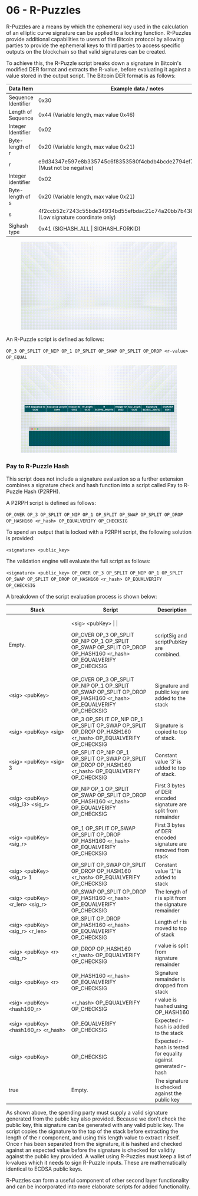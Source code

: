 # 06 - R-Puzzles

R-Puzzles are a means by which the ephemeral key used in the calculation of an elliptic curve signature can be applied to a locking function. R-Puzzles provide additional capabilities to users of the Bitcoin protocol by allowing parties to provide the ephemeral keys to third parties to access specific outputs on the blockchain so that valid signatures can be created.

To achieve this, the R-Puzzle script breaks down a signature in Bitcoin's modified DER format and extracts the R-value, before evaluating it against a value stored in the output script. The Bitcoin DER format is as follows:

<table><thead><tr><th width="214.33333333333331">Data Item</th><th>Example data / notes</th></tr></thead><tbody><tr><td>Sequence Identifier</td><td>0x30</td></tr><tr><td>Length of Sequence</td><td>0x44 (Variable length, max value 0x46)</td></tr><tr><td>Integer Identifier</td><td>0x02</td></tr><tr><td>Byte-length of r</td><td>0x20 (Variable length, max value 0x21)</td></tr><tr><td>r</td><td>e9d34347e597e8b335745c6f8353580f4cbdb4bcde2794ef7aab915d996642 (Must not be negative)</td></tr><tr><td>Integer identifier</td><td>0x02</td></tr><tr><td>Byte-length of s</td><td>0x20 (Variable length, max value 0x21)</td></tr><tr><td>s</td><td>4f2ccb52c7243c55bde34934bd55efbdac21c74a20bb7b438d1b6de3311f (Low signature coordinate only)</td></tr><tr><td>Sighash type</td><td>0x41 (SIGHASH_ALL | SIGHASH_FORKID)</td></tr></tbody></table>

<figure><img src="../.gitbook/assets/BSVA-BitcoinScript_Chapter4-Animation06.gif" alt=""><figcaption></figcaption></figure>

An R-Puzzle script is defined as follows:

`OP_3 OP_SPLIT OP_NIP OP_1 OP_SPLIT OP_SWAP OP_SPLIT OP_DROP <r-value> OP_EQUAL`

<figure><img src="../.gitbook/assets/BSVA-BitcoinScript_Chapter4-Animation07.gif" alt=""><figcaption></figcaption></figure>

### Pay to R-Puzzle Hash

This script does not include a signature evaluation so a further extension combines a signature check and hash function into a script called Pay to R-Puzzle Hash (P2RPH).&#x20;

A P2RPH script is defined as follows:

`OP_OVER OP_3 OP_SPLIT OP_NIP OP_1 OP_SPLIT OP_SWAP OP_SPLIT OP_DROP OP_HASH160 <r_hash> OP_EQUALVERIFY OP_CHECKSIG`

To spend an output that is locked with a P2RPH script, the following solution is provided:

`<signature> <public_key>`

The validation engine will evaluate the full script as follows:

`<signature> <public_key> OP_OVER OP_3 OP_SPLIT OP_NIP OP_1 OP_SPLIT OP_SWAP OP_SPLIT OP_DROP OP_HASH160 <r_hash> OP_EQUALVERIFY OP_CHECKSIG`

A breakdown of the script evaluation process is shown below:

<table><thead><tr><th width="208.33333333333331">Stack</th><th width="286">Script</th><th>Description</th></tr></thead><tbody><tr><td>Empty.</td><td><p>&#x3C;sig> &#x3C;pubKey> | |</p><p>OP_OVER OP_3 OP_SPLIT OP_NIP OP_1 OP_SPLIT OP_SWAP OP_SPLIT OP_DROP OP_HASH160 &#x3C;r_hash> OP_EQUALVERIFY OP_CHECKSIG</p></td><td>scriptSig and scriptPubKey are combined.</td></tr><tr><td>&#x3C;sig> &#x3C;pubKey></td><td>OP_OVER OP_3 OP_SPLIT OP_NIP OP_1 OP_SPLIT OP_SWAP OP_SPLIT OP_DROP OP_HASH160 &#x3C;r_hash> OP_EQUALVERIFY OP_CHECKSIG</td><td>Signature and public key are added to the stack</td></tr><tr><td>&#x3C;sig> &#x3C;pubKey> &#x3C;sig></td><td>OP_3 OP_SPLIT OP_NIP OP_1 OP_SPLIT OP_SWAP OP_SPLIT OP_DROP OP_HASH160 &#x3C;r_hash> OP_EQUALVERIFY OP_CHECKSIG</td><td>Signature is copied to top of stack.</td></tr><tr><td>&#x3C;sig> &#x3C;pubKey> &#x3C;sig> 3</td><td>OP_SPLIT OP_NIP OP_1 OP_SPLIT OP_SWAP OP_SPLIT OP_DROP OP_HASH160 &#x3C;r_hash> OP_EQUALVERIFY OP_CHECKSIG</td><td>Constant value '3' is added to top of stack.</td></tr><tr><td>&#x3C;sig> &#x3C;pubKey> &#x3C;sig_l3> &#x3C;sig_r></td><td>OP_NIP OP_1 OP_SPLIT OP_SWAP OP_SPLIT OP_DROP OP_HASH160 &#x3C;r_hash> OP_EQUALVERIFY OP_CHECKSIG</td><td>First 3 bytes of DER encoded signature are split from remainder</td></tr><tr><td>&#x3C;sig> &#x3C;pubKey> &#x3C;sig_r></td><td>OP_1 OP_SPLIT OP_SWAP OP_SPLIT OP_DROP OP_HASH160 &#x3C;r_hash> OP_EQUALVERIFY OP_CHECKSIG</td><td>First 3 bytes of DER encoded signature are removed from stack</td></tr><tr><td>&#x3C;sig> &#x3C;pubKey> &#x3C;sig_r> 1</td><td>OP_SPLIT OP_SWAP OP_SPLIT OP_DROP OP_HASH160 &#x3C;r_hash> OP_EQUALVERIFY OP_CHECKSIG</td><td>Constant value '1' is added to stack</td></tr><tr><td>&#x3C;sig> &#x3C;pubKey> &#x3C;r_len> &#x3C;sig_r></td><td>OP_SWAP OP_SPLIT OP_DROP OP_HASH160 &#x3C;r_hash> OP_EQUALVERIFY OP_CHECKSIG</td><td>The length of r is split from the signature remainder</td></tr><tr><td>&#x3C;sig> &#x3C;pubKey> &#x3C;sig_r> &#x3C;r_len></td><td>OP_SPLIT OP_DROP OP_HASH160 &#x3C;r_hash> OP_EQUALVERIFY OP_CHECKSIG</td><td>Length of r is moved to top of stack</td></tr><tr><td>&#x3C;sig> &#x3C;pubKey> &#x3C;r> &#x3C;sig_r></td><td>OP_DROP OP_HASH160 &#x3C;r_hash> OP_EQUALVERIFY OP_CHECKSIG</td><td>r value is split from signature remainder</td></tr><tr><td>&#x3C;sig> &#x3C;pubKey> &#x3C;r> </td><td>OP_HASH160 &#x3C;r_hash> OP_EQUALVERIFY OP_CHECKSIG</td><td>Signature remainder is dropped from stack</td></tr><tr><td>&#x3C;sig> &#x3C;pubKey> &#x3C;hash160_r></td><td>&#x3C;r_hash> OP_EQUALVERIFY OP_CHECKSIG</td><td>r value is hashed using OP_HASH160</td></tr><tr><td>&#x3C;sig> &#x3C;pubKey> &#x3C;hash160_r> &#x3C;r_hash></td><td>OP_EQUALVERIFY OP_CHECKSIG</td><td>Expected r-hash is added to the stack</td></tr><tr><td>&#x3C;sig> &#x3C;pubKey> </td><td>OP_CHECKSIG</td><td>Expected r-hash is tested for equality against generated r-hash</td></tr><tr><td>true</td><td>Empty.</td><td>The signature is checked against the public key</td></tr></tbody></table>

As shown above, the spending party must supply a valid signature generated from the public key also provided. Because we don't check the public key, this signature can be generated with any valid public key. The script copies the signature to the top of the stack before extracting the length of the r component, and using this length value to extract r itself. Once r has been separated from the signature, it is hashed and checked against an expected value before the signature is checked for validity against the public key provided. A wallet using R-Puzzles must keep a list of k-values which it needs to sign R-Puzzle inputs. These are mathematically identical to ECDSA public keys.

R-Puzzles can form a useful component of other second layer functionality and can be incorporated into more elaborate scripts for added functionality.
